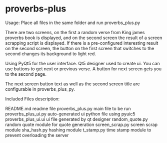 # proverbs-plus

Usage:
  Place all files in the same folder and run proverbs_plus.py

There are two screens, on the first a random verse from King james proverbs book is displayed, and on the second screen the result of a screen scrapping script is displayed. If there is a pre-configured interesting result on the second screen, the button on the first screen that switches to the second changes its background to light red.

Using PyQt5 for the user interface.
Qt5 designer used to create ui.
You can use buttons to get next or previous verse. A button for next screen gets you to the second page.

The next screen button text as well as the second screen title are configurable in proverbs_plus_py.

Included Files description:

README.md                readme file
proverbs_plus.py         main file to be run
proverbs_plus_ui.py      auto-generated ui python file using pyuic5 
proverbs_plus_ui.ui      ui file generated by qt designer
random_quote.py          random quote module for quote generation
screen_scrap.py          screen scrap module
sha_hash.py              hashing module
t_stamp.py               time stamp module to prevent overloading the server
